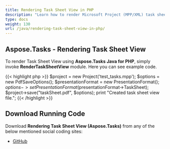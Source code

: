 ```yaml
---
title: Rendering Task Sheet View in PHP
description: "Learn how to render Microsoft Project (MPP/XML) task sheet views using Aspose.Tasks Java for PHP."
type: docs
weight: 130
url: /java/rendering-task-sheet-view-in-php/
---
```


## **Aspose.Tasks - Rendering Task Sheet View**

To render Task Sheet View using **Aspose.Tasks Java for PHP**, simply invoke **RenderTaskSheetView** module. Here you can see example code.

{{< highlight php >}}
$project = new Project('test_tasks.mpp');
$options = new PdfSaveOptions();
$presentationFormat = new PresentationFormat();
$options->setPresentationFormat($presentationFormat->TaskSheet);
$project->save("taskSheet.pdf", $options);
print "Created task sheet view file.";
{{< /highlight >}}

## **Download Running Code**
Download **Rendering Task Sheet View (Aspose.Tasks)** from any of the below mentioned social coding sites:

- [GitHub](https://github.com/aspose-tasks/Aspose.Tasks-for-Java/blob/master/Plugins/Aspose_Tasks_Java_for_PHP/src/aspose/tasks/WorkingWithTasks/RenderTaskSheetView.php)
